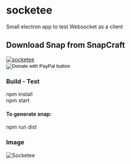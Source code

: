 # socketee
Small electron app to test Websocket as a client

<h2>Download Snap from SnapCraft</h2>
<a href="https://snapcraft.io/socketee">
  <img alt="socketee" src="https://snapcraft.io/socketee/badge.svg" />
</a>

<form action="https://www.paypal.com/donate" method="post" target="_top">
  <input type="hidden" name="hosted_button_id" value="EZG9K3FD24N9Q" />
  <input type="image" src="https://www.paypalobjects.com/en_US/i/btn/btn_donate_LG.gif" border="0" name="submit" title="PayPal - The safer, easier way to pay online!" alt="Donate with PayPal button" />
  <img alt="" border="0" src="https://www.paypal.com/en_UY/i/scr/pixel.gif" width="1" height="1" />
</form>

<h3>Build - Test</h3>
npm install <br>
npm start

<h4>To generate snap:</h4>
npm run dist

<h3>Image</h3>

<img src="https://res.cloudinary.com/canonical/image/fetch/f_auto,q_auto,fl_sanitize,w_819,h_832/https://dashboard.snapcraft.io/site_media/appmedia/2021/04/Captura_de_pantalla_de_2021-04-09_16-05-01.png" alt="Socketee">
